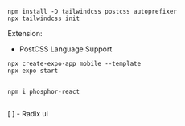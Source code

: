 ```
npm install -D tailwindcss postcss autoprefixer
npx tailwindcss init
```

Extension:

- PostCSS Language Support

```
npx create-expo-app mobile --template
npx expo start


npm i phosphor-react


```

[ ] - Radix ui

